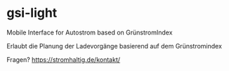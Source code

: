# gsi-light
Mobile Interface for Autostrom based on GrünstromIndex

Erlaubt die Planung der Ladevorgänge basierend auf dem Grünstromindex

Fragen?
https://stromhaltig.de/kontakt/
